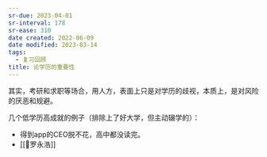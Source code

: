 ```yaml
---
sr-due: 2023-04-01
sr-interval: 178
sr-ease: 310
date created: 2022-06-09
date modified: 2023-03-14
tags:
  - 复习回顾
title: 论学历的重要性
---
```


其实，考研和求职等场合，用人方，表面上只是对学历的歧视，本质上，是对风险的厌恶和规避。

几个低学历高成就的例子（排除上了好大学，但主动辍学的）：

- 得到app的CEO脱不花，高中都没读完。
- [[🧑罗永浩]]
